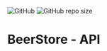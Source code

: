 ![GitHub](https://img.shields.io/github/license/marcelofilipov/filipov-beerstore-api)
![GitHub repo size](https://img.shields.io/github/repo-size/marcelofilipov/filipov-beerstore-api)

# BeerStore - API